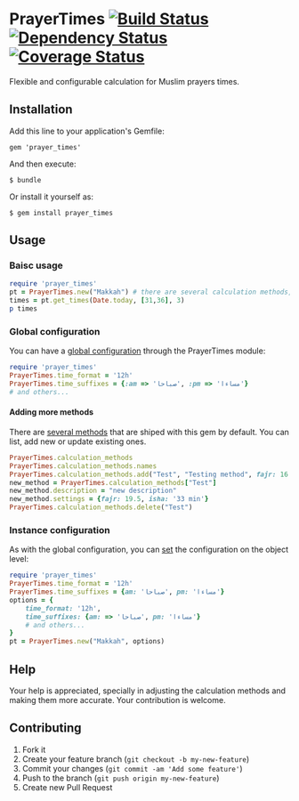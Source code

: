 PrayerTimes [![Build Status](https://travis-ci.org/Startappz/prayer_times.png?branch=master)](https://travis-ci.org/Startappz/prayer_times) [![Dependency Status](https://gemnasium.com/Startappz/prayer_times.png)](https://gemnasium.com/Startappz/prayer_times) [![Coverage Status](https://coveralls.io/repos/Startappz/prayer_times/badge.png)](https://coveralls.io/r/Startappz/prayer_times)
===

Flexible and configurable calculation for Muslim prayers times.

## Installation

Add this line to your application's Gemfile:

    gem 'prayer_times'

And then execute:

    $ bundle

Or install it yourself as:

    $ gem install prayer_times

## Usage

### Baisc usage

```ruby
require 'prayer_times'
pt = PrayerTimes.new("Makkah") # there are several calculation methods, check adding more methods
times = pt.get_times(Date.today, [31,36], 3)
p times
```

### Global configuration

You can have a [global configuration](https://github.com/Startappz/prayer_times/wiki/Global-Configuration) through the PrayerTimes module:

```ruby
require 'prayer_times'
PrayerTimes.time_format = '12h'
PrayerTimes.time_suffixes = {:am => 'صباحا', :pm => 'مساءا'}
# and others...
```
#### Adding more methods

There are [several methods](https://github.com/Startappz/prayer_times/wiki/Calculation-Methods) that are shiped with this gem by default. You can list, add new or update existing ones.

```ruby
PrayerTimes.calculation_methods
PrayerTimes.calculation_methods.names
PrayerTimes.calculation_methods.add("Test", "Testing method", fajr: 16.5, asr: 'Hanafi', isha: '80 min')
new_method = PrayerTimes.calculation_methods["Test"]
new_method.description = "new description"
new_method.settings = {fajr: 19.5, isha: '33 min'}
PrayerTimes.calculation_methods.delete("Test")
```

### Instance configuration

As with the global configuration, you can [set](https://github.com/Startappz/prayer_times/wiki/Instance-Configuration) the configuration on the object level:

```ruby
require 'prayer_times'
PrayerTimes.time_format = '12h'
PrayerTimes.time_suffixes = {am: 'صباحا', pm: 'مساءا'}
options = {
	time_format: '12h',
	time_suffixes: {am: => 'صباحا', pm: 'مساءا'}
	# and others...
}
pt = PrayerTimes.new("Makkah", options)
```

## Help

Your help is appreciated, specially in adjusting the calculation methods and making them more accurate.
Your contribution is welcome.

## Contributing

1. Fork it
2. Create your feature branch (`git checkout -b my-new-feature`)
3. Commit your changes (`git commit -am 'Add some feature'`)
4. Push to the branch (`git push origin my-new-feature`)
5. Create new Pull Request
